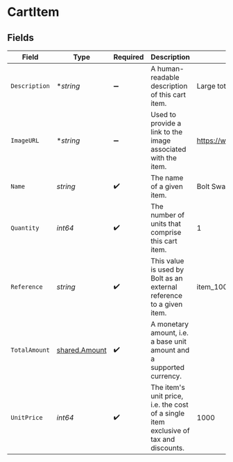 # CartItem


## Fields

| Field                                                                                 | Type                                                                                  | Required                                                                              | Description                                                                           | Example                                                                               |
| ------------------------------------------------------------------------------------- | ------------------------------------------------------------------------------------- | ------------------------------------------------------------------------------------- | ------------------------------------------------------------------------------------- | ------------------------------------------------------------------------------------- |
| `Description`                                                                         | **string*                                                                             | :heavy_minus_sign:                                                                    | A human-readable description of this cart item.                                       | Large tote with Bolt logo.                                                            |
| `ImageURL`                                                                            | **string*                                                                             | :heavy_minus_sign:                                                                    | Used to provide a link to the image associated with the item.                         | https://www.example.com/products/123456/images/1.png                                  |
| `Name`                                                                                | *string*                                                                              | :heavy_check_mark:                                                                    | The name of a given item.                                                             | Bolt Swag Bag                                                                         |
| `Quantity`                                                                            | *int64*                                                                               | :heavy_check_mark:                                                                    | The number of units that comprise this cart item.                                     | 1                                                                                     |
| `Reference`                                                                           | *string*                                                                              | :heavy_check_mark:                                                                    | This value is used by Bolt as an external reference to a given item.                  | item_100                                                                              |
| `TotalAmount`                                                                         | [shared.Amount](../../models/shared/amount.md)                                        | :heavy_check_mark:                                                                    | A monetary amount, i.e. a base unit amount and a supported currency.                  |                                                                                       |
| `UnitPrice`                                                                           | *int64*                                                                               | :heavy_check_mark:                                                                    | The item's unit price, i.e. the cost of a single item exclusive of tax and discounts. | 1000                                                                                  |